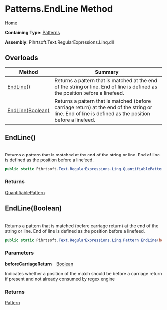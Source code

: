 # Patterns\.EndLine Method

[Home](../../../../../../README.md)

**Containing Type**: [Patterns](../README.md)

**Assembly**: Pihrtsoft\.Text\.RegularExpressions\.Linq\.dll

## Overloads

| Method | Summary |
| ------ | ------- |
| [EndLine()](#Pihrtsoft_Text_RegularExpressions_Linq_Patterns_EndLine) | Returns a pattern that is matched at the end of the string or line\. End of line is defined as the position before a linefeed\. |
| [EndLine(Boolean)](#Pihrtsoft_Text_RegularExpressions_Linq_Patterns_EndLine_System_Boolean_) | Returns a pattern that is matched \(before carriage return\) at the end of the string or line\. End of line is defined as the position before a linefeed\. |

## EndLine\(\) <a name="Pihrtsoft_Text_RegularExpressions_Linq_Patterns_EndLine"></a>

\
Returns a pattern that is matched at the end of the string or line\. End of line is defined as the position before a linefeed\.

```csharp
public static Pihrtsoft.Text.RegularExpressions.Linq.QuantifiablePattern EndLine()
```

### Returns

[QuantifiablePattern](../../QuantifiablePattern/README.md)

## EndLine\(Boolean\) <a name="Pihrtsoft_Text_RegularExpressions_Linq_Patterns_EndLine_System_Boolean_"></a>

\
Returns a pattern that is matched \(before carriage return\) at the end of the string or line\. End of line is defined as the position before a linefeed\.

```csharp
public static Pihrtsoft.Text.RegularExpressions.Linq.Pattern EndLine(bool beforeCarriageReturn)
```

### Parameters

**beforeCarriageReturn** &ensp; [Boolean](https://docs.microsoft.com/en-us/dotnet/api/system.boolean)

Indicates whether a position of the match should be before a carriage return if present and not already consumed by regex engine

### Returns

[Pattern](../../Pattern/README.md)

